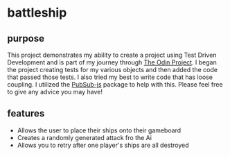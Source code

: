 # battleship

## purpose
This project demonstrates my ability to create a project using Test Driven Development and is part of my journey through [The Odin Project](https://www.theodinproject.com/). I began the project creating tests for my various objects and then added the code that passed those tests. I also tried my best to write code that has loose coupling. I utilized the [PubSub-js](https://www.npmjs.com/package/pubsub-js) package to help with this. Please feel free to give any advice you may have!

## features
- Allows the user to place their ships onto their gameboard
- Creates a randomly generated attack fro the Ai
- Allows you to retry after one player's ships are all destroyed
